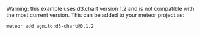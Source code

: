 Warning: this example uses d3.chart version 1.2 and is not compatible with the most current version. This can be added to your meteor project as:
    
    meteor add agnito:d3-chart@0.1.2
